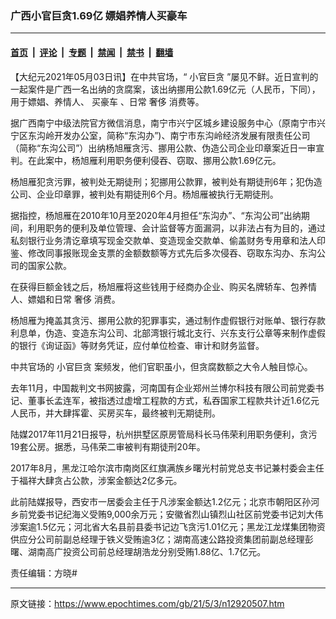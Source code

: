 ### 广西小官巨贪1.69亿 嫖娼养情人买豪车

---

#### [首页](../../../..?n12920507) &nbsp;|&nbsp; [评论](../../../../../epoch-comment?n12920507) &nbsp;|&nbsp; [专题](../../../../../epoch-special?n12920507) &nbsp;|&nbsp; [禁闻](../../../../../epoch-news?n12920507) &nbsp;|&nbsp; [禁书](../../../../../books?n12920507) &nbsp;|&nbsp; [翻墙](https://github.com/gfw-breaker/nogfw/blob/master/README.md?n12920507)


<div class="post_content" id="artbody" itemprop="articleBody">
 <!-- article content begin -->
 <p>
  【大纪元2021年05月03日讯】在中共官场，“
  <ok href="https://www.epochtimes.com/gb/tag/%E5%B0%8F%E5%AE%98%E5%B7%A8%E8%B4%AA.html">
   小官巨贪
  </ok>
  ”屡见不鲜。近日宣判的一起案件是广西一名出纳的贪腐案，该出纳挪用公款1.69亿元（人民币，下同），用于嫖娼、养情人、
  <ok href="https://www.epochtimes.com/gb/tag/%E4%B9%B0%E8%B1%AA%E8%BD%A6.html">
   买豪车
  </ok>
  、日常
  <ok href="https://www.epochtimes.com/gb/tag/%E5%A5%A2%E4%BE%88.html">
   奢侈
  </ok>
  消费等。
 </p>
 <p>
  据广西南宁中级法院官方微信消息，南宁市兴宁区城乡建设服务中心（原南宁市兴宁区东沟岭开发办公室，简称“东沟办”)、南宁市东沟岭经济发展有限责任公司（简称“东沟公司”）出纳杨旭雁贪污、挪用公款、伪造公司企业印章案近日一审宣判。在此案中，杨旭雁利用职务便利侵吞、窃取、挪用公款1.69亿元。
 </p>
 <p>
  杨旭雁犯贪污罪，被判处无期徒刑；犯挪用公款罪，被判处有期徒刑6年；犯伪造公司、企业印章罪，被判处有期徒刑6个月。杨旭雁被执行无期徒刑。
 </p>
 <p>
  据指控，杨旭雁在2010年10月至2020年4月担任“东沟办”、“东沟公司”出纳期间，利用职务的便利及单位管理、会计监督等方面漏洞，以非法占有为目的，通过私刻银行业务清讫章填写现金交款单、变造现金交款单、偷盖财务专用章和法人印鉴、修改同事报账现金支票的金额数额等方式先后多次侵吞、窃取东沟办、东沟公司的国家公款。
 </p>
 <p>
  在获得巨额金钱之后，杨旭雁将这些钱用于经商办企业、购买名牌轿车、包养情人、嫖娼和日常
  <ok href="https://www.epochtimes.com/gb/tag/%E5%A5%A2%E4%BE%88.html">
   奢侈
  </ok>
  消费。
 </p>
 <p>
  杨旭雁为掩盖其贪污、挪用公款的犯罪事实，通过制作虚假银行对账单、银行存款利息单，伪造、变造东沟公司、北部湾银行城北支行、兴东支行公章等来制作虚假的银行《询证函》等财务凭证，应付单位检查、审计和财务监督。
 </p>
 <p>
  中共官场的
  <ok href="https://www.epochtimes.com/gb/tag/%E5%B0%8F%E5%AE%98%E5%B7%A8%E8%B4%AA.html">
   小官巨贪
  </ok>
  案频发，他们官职虽小，但贪腐数额之大令人触目惊心。
 </p>
 <p>
  去年11月，中国裁判文书网披露，河南国有企业郑州兰博尔科技有限公司前党委书记、董事长孟连军，被指透过虚增工程款的方式，私吞国家工程款共计近1.6亿元人民币，并大肆挥霍、买房买车，最终被判无期徒刑。
 </p>
 <p>
  陆媒2017年11月21日报导，杭州拱墅区原房管局科长马伟荣利用职务便利，贪污19套公房。据悉，马伟荣二审被判有期徒刑20年。
 </p>
 <p>
  2017年8月，黑龙江哈尔滨市南岗区红旗满族乡曙光村前党总支书记兼村委会主任于福祥大肆贪占公款，涉案金额达2亿多元。
 </p>
 <p>
  此前陆媒报导，西安市一居委会主任于凡涉案金额达1.2亿元；北京市朝阳区孙河乡前党委书记纪海义受贿9,000余万元；安徽省烈山镇烈山社区前党委书记刘大伟涉案逾1.5亿元；河北省大名县前县委书记边飞贪污1.01亿元；黑龙江龙煤集团物资供应分公司前副总经理于铁义受贿逾3亿；湖南高速公路投资集团前副总经理彭曙、湖南高广投资公司前总经理胡浩龙分别受贿1.88亿、1.7亿元。
 </p>
 <p>
  责任编辑：方晓#
 </p>
 <!-- article content end -->
 <div id="below_article_ad">
 </div>
</div>


---

原文链接：https://www.epochtimes.com/gb/21/5/3/n12920507.htm